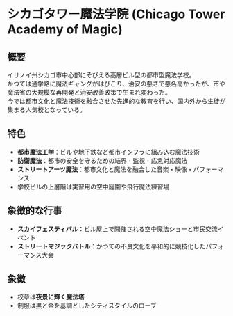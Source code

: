 # シカゴタワー魔法学院 (Chicago Tower Academy of Magic)

## 概要
イリノイ州シカゴ市中心部にそびえる高層ビル型の都市型魔法学校。  
かつては通学路に魔法ギャングがはびこり、治安の悪さで悪名高かったが、市や魔法省の大規模な再開発と治安改善政策で生まれ変わった。  
今では都市文化と魔法技術を融合させた先進的な教育を行い、国内外から生徒が集まる人気校となっている。

## 特色
- **都市魔法工学**：ビルや地下鉄など都市インフラに組み込む魔法技術  
- **防衛魔法**：都市の安全を守るための結界・監視・応急対応魔法  
- **ストリートアーツ魔法**：都市文化と魔法を融合した音楽・映像・パフォーマンス  
- 学校ビルの上層階は実習用の空中庭園や飛行魔法練習場

## 象徴的な行事
- **スカイフェスティバル**：ビル屋上で開催される空中魔法ショーと市民交流イベント  
- **ストリートマジックバトル**：かつての不良文化を平和的に競技化したパフォーマンス大会

## 象徴
- 校章は**夜景に輝く魔法塔**
- 制服は黒と金を基調としたシティスタイルのローブ